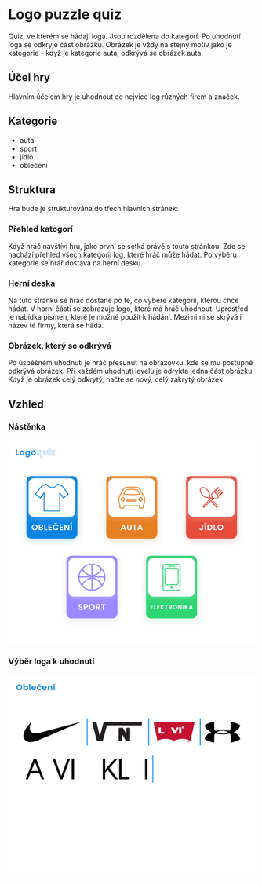 # Logo puzzle quiz
Quiz, ve kterém se hádají loga. Jsou rozdělena do kategorí. Po uhodnutí loga se odkryje část obrázku. Obrázek je vždy na stejný motiv jako je kategorie - když je kategorie auta, odkrývá se obrázek auta.

## Účel hry
Hlavním účelem hry je uhodnout co nejvíce log různých firem a značek.

## Kategorie
* auta 
* sport 
* jídlo
* oblečení 

## Struktura
Hra bude je strukturována do třech hlavních stránek:
### Přehled katogorí
Když hráč navštíví hru, jako první se setká právě s touto stránkou.
Zde se nachází přehled všech kategorií log, které hráč může hádat. Po výběru kategorie se hrář dostává na herní desku.
### Herní deska 
Na tuto stránku se hráč dostane po té, co vybere kategorii, kterou chce hádat. V horní části se zobrazuje logo, které má hráč uhodnout. Uprostřed je nabídka písmen, které je možné použít k hádání. Mezi nimi se skrývá i název té firmy, která se hádá.
### Obrázek, který se odkrývá
Po úspěšném uhodnutí je hráč přesunut na obrazovku, kde se mu postupně odkrývá obrázek. Při každém uhodnutí levelu je odrykta jedna část obrázku. Když je obrázek celý odkrytý, načte se nový, celý zakrytý obrázek.

## Vzhled
### Nástěnka
![Vzhled nástěnky](./mockup/dashboard.png)

### Výběr loga k uhodnutí
![Vzhled detailního náhledu](./mockup/clothing_detail.png)
